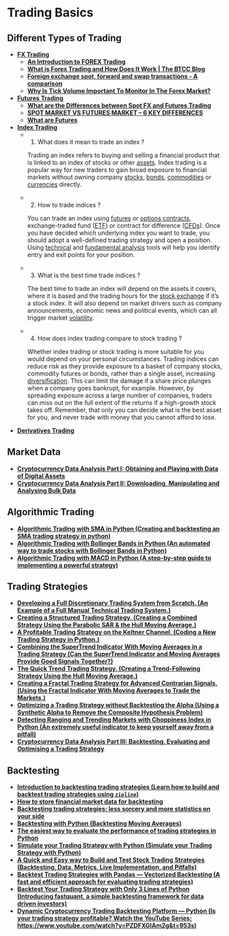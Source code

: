 # Trading Basics

## Different Types of Trading

- [**FX Trading**](./FX_Trading.pdf)
  - [**An Introduction to FOREX Trading**](./FX/001_An_Introduction_to_Forex_Trading.pdf)
  - [**What is Forex Trading and How Does It Work | The BTCC Blog**](./FX/002_what-is-forex-trading-and-how-does-it-work-the-btcc-blog.pdf)
  - [**Foreign exchange spot, forward and swap transactions - A comparison**](./FX/003_foreign-exchange-spot-forward-and-swap-transactions.pdf)
  - [**Why Is Tick Volume Important To Monitor In The Forex Market?**](./FX/004_why-is-tick-volume-important-to-monitor.pdf)
- [**Futures Trading**](./Futures_Trading.pdf)
  - [**What are the Differences between Spot FX and Futures Trading**](./Futures/001_what-are-the-differences-between-spot-fx-and-futures-trading.pdf)
  - [**SPOT MARKET VS FUTURES MARKET – 6 KEY DIFFERENCES**](./Futures/002_6-key-differences-spot-market-futures-market.pdf)
  - [**What are Futures**](./Futures/003_what-are-futures.pdf)
- [**Index Trading**](./Index_Trading.pdf)
  - 1. What does it mean to trade an index ?

    Trading an index refers to buying and selling a financial product that is linked to an index of stocks or other [assets](https://capital.com/asset-definition).
    Index trading is a popular way for new traders to gain broad exposure to financial markets without owning company [stocks](https://capital.com/trade-stocks), 
    [bonds](https://capital.com/bond-definition), [commodities](https://capital.com/trade-commodities) or [currencies](https://capital.com/trade-forex) directly.

  - 2. How to trade indices ?

    You can trade an index using [futures](https://capital.com/futures-contract-explained) or [options contracts](https://capital.com/option-contract-basics), 
    exchange-traded fund ([ETF](https://capital.com/trade-etfs)) or contract for difference ([CFDs](https://capital.com/what-is-cfd-trading)). Once you have 
    decided which underlying index you want to trade, you should adopt a well-defined trading strategy and open a position. 
    Using [technical](https://capital.com/technical-analysis-definition) and [fundamental analysis](https://capital.com/fundamental-analysis-definition) tools will 
    help you identify entry and exit points for your position.

  - 3. What is the best time trade indices ?

    The best time to trade an index will depend on the assets it covers, where it is based and the trading hours for the 
    [stock exchange](https://capital.com/stock-exchanges) if it’s a stock index. It will also depend on market drivers such as company announcements, economic news 
    and political events, which can all trigger market [volatility](https://capital.com/volatility-definition).

  - 4. How does index trading compare to stock trading ?

    Whether index trading or stock trading is more suitable for you would depend on your personal circumstances. Trading indices can reduce risk as they provide 
    exposure to a basket of company stocks, commodity futures or bonds, rather than a single asset, increasing 
    [diversification](https://capital.com/diversification-definition). This can limit the damage if a share price plunges when a company goes bankrupt, 
    for example. However, by spreading exposure across a large number of companies, traders can miss out on the full extent of the returns if a high-growth stock 
    takes off. Remember, that only you can decide what is the best asset for you, and never trade with money that you cannot afford to lose.
- [**Derivatives Trading**](./Derivatives_Trading.pdf)


## Market Data

- [**Cryptocurrency Data Analysis Part I: Obtaining and Playing with Data of Digital Assets**](./market_dta/001_cryptocurrency-data-analysis-part-i-obtaining-and-playing-with-data-of-digital-assets.pdf)
- [**Cryptocurrency Data Analysis Part II: Downloading, Manipulating and Analysing Bulk Data**](./market_data/002_cryptocurrency-data-analysis-part-ii-downloading-manipulating-and-analysing-bulk-data.pdf)

## Algorithmic Trading

- [**Algorithmic Trading with SMA in Python (Creating and backtesting an SMA trading strategy in python)**](./algorithmic_trading/001_algorithmic-trading-with-sma-in-python.pdf)
- [**Algorithmic Trading with Bollinger Bands in Python (An automated way to trade stocks with Bollinger Bands in Python)**](./algorithmic_trading/002_algorithmic-trading-with-bollinger-bands-in-python.pdf)
- [**Algorithmic Trading with MACD in Python (A step-by-step guide to implementing a powerful strategy)**](./algorithmic_trading/003_algorithmic-trading-with-macd-in-python.pdf)


## Trading Strategies

- [**Developing a Full Discretionary Trading System from Scratch. (An Example of a Full Manual Technical Trading System.)**](./trading_strategies/001_developing-a-full-discretionary-trading-system-from-scratch.pdf)
- [**Creating a Structured Trading Strategy. (Creating a Combined Strategy Using the Parabolic SAR & the Hull Moving Average.)**](./trading_strategies/002_creating-a-structured-trading-strategy.pdf)
- [**A Profitable Trading Strategy on the Keltner Channel. (Coding a New Trading Strategy in Python.)**](./trading_strategies/003_a-profitable-trading-strategy-on-the-keltner-channel.pdf)
- [**Combining the SuperTrend Indicator With Moving Averages in a Trading Strategy (Can the SuperTrend Indicator and Moving Averages Provide Good Signals Together?)**](./trading_strategies/004_combining-the-supertrend-indicator-with-moving-averages-in-a-trading-strategy.pdf)
- [**The Quick Trend Trading Strategy. (Creating a Trend-Following Strategy Using the Hull Moving Average.)**](./trading_strategies/005_the-quick-trend-trading-strategy.pdf)
- [**Creating a Fractal Trading Strategy for Advanced Contrarian Signals. (Using the Fractal Indicator With Moving Averages to Trade the Markets.)**](./trading_strategies/006_creating-a-fractal-trading-strategy-for-advanced-contrarian-signals.pdf)
- [**Optimizing a Trading Strategy without Backtesting the Alpha (Using a Synthetic Alpha to Remove the Composite Hypothesis Problem)**](./trading_strategies/007_optimizing-a-trading-strategy-without-backtesting-the-alpha.pdf)
- [**Detecting Ranging and Trending Markets with Choppiness Index in Python (An extremely useful indicator to keep yourself away from a pitfall)**](./trading_strategies/008_detecting-ranging-and-trending-markets-with-choppiness-index-in-python.pdf)
- [**Cryptocurrency Data Analysis Part III: Backtesting, Evaluating and Optimising a Trading Strategy**](./trading_strategies/009_cryptocurrency-data-analysis-part-iii-backtesting-evaluating-and-optimising-a-trading-strategy.pdf)


## Backtesting

- [**Introduction to backtesting trading strategies (Learn how to build and backtest trading strategies using `zipline`)**](./backtesting/001_introduction-to-backtesting-trading-strategies.pdf)
- [**How to store financial market data for backtesting**](./backtesting/002_how-to-store-financial-market-data-for-backtesting.pdf)
- [**Backtesting trading strategies: less sorcery and more statistics on your side**](./backtesting/003_backtesting-trading-strategies-less-sorcery-and-more-statistics-on-your-side.pdf)
- [**Backtesting with Python (Backtesting Moving Averages)**](./backtesting/004_backtesting-with-python_using_moving_averages.pdf)
- [**The easiest way to evaluate the performance of trading strategies in Python**](./backtesting/005_the-easiest-way-to-evaluate-the-performance-of-trading-strategies-in-python.pdf)
- [**Simulate your Trading Strategy with Python (Simulate your Trading Strategy with Python)**](./backtesting/006_simulate_your_stock_trading_strategy_with_python)
- [**A Quick and Easy way to Build and Test Stock Trading Strategies (Backtesting, Data, Metrics, Live Implementation, and Pitfalls)**](./backtesting/007_a-quick-and-easy-way-to-build-and-test-stock-trading-strategies.pdf)
- [**Backtest Trading Strategies with Pandas — Vectorized Backtesting (A fast and efficient approach for evaluating trading strategies)**](./backtesting/008_backtest-trading-strategies-with-pandas-vectorized-backtesting.pdf)
- [**Backtest Your Trading Strategy with Only 3 Lines of Python (Introducing fastquant, a simple backtesting framework for data driven investors)**](./backtesting/009_backtest-your-trading-strategy-with-only-3-lines-of-python.pdf)
- [**Dynamic Cryptocurrency Trading Backtesting Platform — Python (Is your trading strategy profitable? Watch the YouTube Series: https://www.youtube.com/watch?v=PZDFXGIAm2g&t=953s)**](./backtesting/010_dynamic-cryptocurrency-trading-backtesting-platform-python.pdf)
